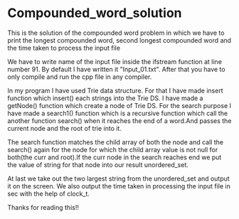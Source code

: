 # Compounded_word_solution
This is the solution of the compounded word problem in which we have to print the longest compounded word, second longest compounded word and the time taken to process the input file

We have to write name of the input file inside the ifstream function at line number 91.
By default I have written it "Input_01.txt".
After that you have to only compile and run the cpp file in any compiler.

In my program I have used Trie data structure.
For that I have made insert function which insert() each strings into the Trie DS. I have made a getNode() function which create a node of Trie DS.
For the search purpose I have made a search1() function which is a recursive function which call the another function search() when it reaches the end of a word.And passes the current node and the root of trie into it.

The search function matches the child array of both the node and call the search() again for the node for which the child array value is not null for both(the curr and root).If the curr node in the search reaches end we put the value of string for that node into our result unordered_set.

At last we take out the two largest string from the unordered_set and output it on the screen.
We also output the time taken in processing the input file in sec with the help of clock_t.

Thanks for reading this!!
